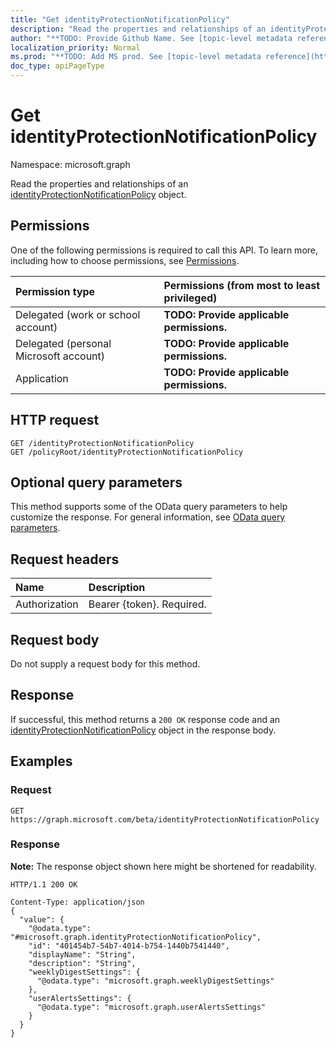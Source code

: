 ```yaml
---
title: "Get identityProtectionNotificationPolicy"
description: "Read the properties and relationships of an identityProtectionNotificationPolicy object."
author: "**TODO: Provide Github Name. See [topic-level metadata reference](https://msgo.azurewebsites.net/add/document/guidelines/metadata.html#topic-level-metadata)**"
localization_priority: Normal
ms.prod: "**TODO: Add MS prod. See [topic-level metadata reference](https://msgo.azurewebsites.net/add/document/guidelines/metadata.html#topic-level-metadata)**"
doc_type: apiPageType
---
```


# Get identityProtectionNotificationPolicy
Namespace: microsoft.graph

Read the properties and relationships of an [identityProtectionNotificationPolicy](../resources/identityprotectionnotificationpolicy.md) object.

## Permissions
One of the following permissions is required to call this API. To learn more, including how to choose permissions, see [Permissions](/graph/permissions-reference).

|Permission type|Permissions (from most to least privileged)|
|:---|:---|
|Delegated (work or school account)|**TODO: Provide applicable permissions.**|
|Delegated (personal Microsoft account)|**TODO: Provide applicable permissions.**|
|Application|**TODO: Provide applicable permissions.**|

## HTTP request

<!-- {
  "blockType": "ignored"
}
-->
``` http
GET /identityProtectionNotificationPolicy
GET /policyRoot/identityProtectionNotificationPolicy
```

## Optional query parameters
This method supports some of the OData query parameters to help customize the response. For general information, see [OData query parameters](/graph/query-parameters).

## Request headers
|Name|Description|
|:---|:---|
|Authorization|Bearer {token}. Required.|

## Request body
Do not supply a request body for this method.

## Response

If successful, this method returns a `200 OK` response code and an [identityProtectionNotificationPolicy](../resources/identityprotectionnotificationpolicy.md) object in the response body.

## Examples

### Request
<!-- {
  "blockType": "request",
  "name": "get_identityprotectionnotificationpolicy"
}
-->
``` http
GET https://graph.microsoft.com/beta/identityProtectionNotificationPolicy
```


### Response
**Note:** The response object shown here might be shortened for readability.
<!-- {
  "blockType": "response",
  "truncated": true,
  "@odata.type": "microsoft.graph.identityProtectionNotificationPolicy"
}
-->
``` http
HTTP/1.1 200 OK

Content-Type: application/json
{
  "value": {
    "@odata.type": "#microsoft.graph.identityProtectionNotificationPolicy",
    "id": "401454b7-54b7-4014-b754-1440b7541440",
    "displayName": "String",
    "description": "String",
    "weeklyDigestSettings": {
      "@odata.type": "microsoft.graph.weeklyDigestSettings"
    },
    "userAlertsSettings": {
      "@odata.type": "microsoft.graph.userAlertsSettings"
    }
  }
}
```

